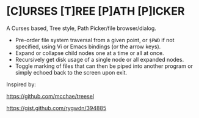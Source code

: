 # [C]URSES [T]REE [P]ATH [P]ICKER

A Curses based, Tree style, Path Picker/file browser/dialog.

-   Pre-order file system traversal from a given point, or `$PWD` if not specified,
    using Vi or Emacs bindings (or the arrow keys).
-   Expand or collapse child nodes one at a time or all at once.
-   Recursively get disk usage of a single node or all expanded nodes.
-   Toggle marking of files that can then be piped into another program or simply
    echoed back to the screen upon exit.

Inspired by:

<https://github.com/mcchae/treesel>

<https://gist.github.com/rygwdn/394885>
